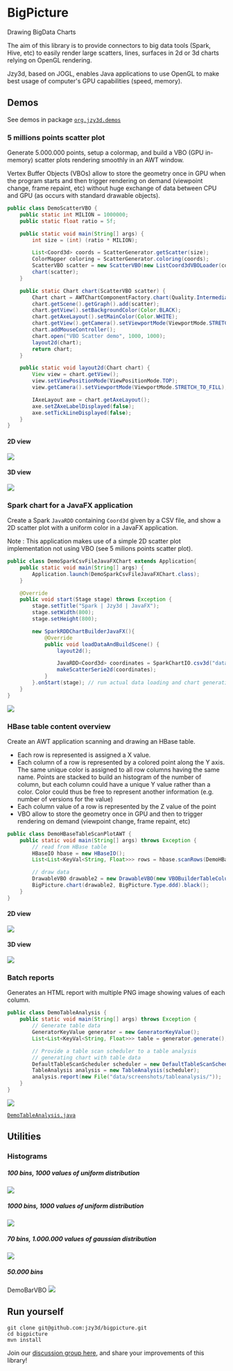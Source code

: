# BigPicture
Drawing BigData Charts

The aim of this library is to provide connectors to big data tools (Spark, Hive, etc) to easily render large scatters, lines, surfaces in 2d or 3d charts relying on OpenGL rendering.

Jzy3d, based on JOGL, enables Java applications to use OpenGL to make best usage of computer's GPU capabilities (speed, memory).

## Demos

See demos in package [`org.jzy3d.demos`](src/main/java/org/jzy3d/demos)



### 5 millions points scatter plot

Generate 5.000.000 points, setup a colormap, and build a VBO (GPU in-memory) scatter plots rendering smoothly in an AWT window.

Vertex Buffer Objects (VBOs) allow to store the geometry once in GPU when the program starts and then trigger rendering on demand (viewpoint change, frame repaint, etc) without huge exchange of data between CPU and GPU (as occurs with standard drawable objects).


```java
public class DemoScatterVBO {
    public static int MILION = 1000000;
    public static float ratio = 5f;

    public static void main(String[] args) {
        int size = (int) (ratio * MILION);

        List<Coord3d> coords = ScatterGenerator.getScatter(size);
        ColorMapper coloring = ScatterGenerator.coloring(coords);
        ScatterVBO scatter = new ScatterVBO(new ListCoord3dVBOLoader(coords, coloring));
        chart(scatter);
    }

    public static Chart chart(ScatterVBO scatter) {
        Chart chart = AWTChartComponentFactory.chart(Quality.Intermediate, "awt");
        chart.getScene().getGraph().add(scatter);
        chart.getView().setBackgroundColor(Color.BLACK);
        chart.getAxeLayout().setMainColor(Color.WHITE);
        chart.getView().getCamera().setViewportMode(ViewportMode.STRETCH_TO_FILL);
        chart.addMouseController();
        chart.open("VBO Scatter demo", 1000, 1000);
        layout2d(chart);
        return chart;
    }

    public static void layout2d(Chart chart) {
        View view = chart.getView();
        view.setViewPositionMode(ViewPositionMode.TOP);
        view.getCamera().setViewportMode(ViewportMode.STRETCH_TO_FILL);

        IAxeLayout axe = chart.getAxeLayout();
        axe.setZAxeLabelDisplayed(false);
        axe.setTickLineDisplayed(false);
    }
}
```



#### 2D view
<img src="doc/images/scatter-5G-2d.png"/>

#### 3D view
<img src="doc/images/scatter-5G-3d.png"/>

### Spark chart for a JavaFX application

Create a Spark ```JavaRDD``` containing ```Coord3d``` given by a CSV file, and show a 2D scatter plot with a uniform color in a JavaFX application.

Note : This application makes use of a simple 2D scatter plot implementation not using VBO (see 5 milions points scatter plot).


```java
public class DemoSparkCsvFileJavaFXChart extends Application{
    public static void main(String[] args) {
        Application.launch(DemoSparkCsvFileJavaFXChart.class);
    }

    @Override
    public void start(Stage stage) throws Exception {
        stage.setTitle("Spark | Jzy3d | JavaFX");
        stage.setWidth(800);
        stage.setHeight(800);

        new SparkRDDChartBuilderJavaFX(){
            @Override
            public void loadDataAndBuildScene() {
                layout2d();

                JavaRDD<Coord3d> coordinates = SparkChartIO.csv3d("data/random/random-4000.csv");
                makeScatterSerie2d(coordinates);
            }
        }.onStart(stage); // run actual data loading and chart generation
    }
}
```

<img src="doc/images/scatter-5k-2d.png"/>



### HBase table content overview

Create an AWT application scanning and drawing an HBase table.

* Each row is represented is assigned a X value.
* Each column of a row is represented by a colored point along the Y axis. The same unique color is assigned to all row columns having the same name. Points are stacked to build an histogram of the number of column, but each column could have a unique Y value rather than a color. Color could thus be free to represent another information (e.g. number of versions for the value)
* Each column value of a row is represented by the Z value of the point
* VBO allow to store the geometry once in GPU and then to trigger rendering on demand (viewpoint change, frame repaint, etc)


```java
public class DemoHBaseTableScanPlotAWT {
    public static void main(String[] args) throws Exception {
        // read from HBase table
        HBaseIO hbase = new HBaseIO();
        List<List<KeyVal<String, Float>>> rows = hbase.scanRows(DemoHBaseTableGenerate.TABLE);

        // draw data
        DrawableVBO drawable2 = new DrawableVBO(new VBOBuilderTableColumnsScatter3d(rows));
        BigPicture.chart(drawable2, BigPicture.Type.ddd).black();
    }
}
```



#### 2D view

<img src="doc/images/hbase-row-col-val-2d.png"/>

#### 3D view
<img src="doc/images/hbase-row-col-val-3d.png"/>



### Batch reports

Generates an HTML report with multiple PNG image showing values of each column.

```java
public class DemoTableAnalysis {
    public static void main(String[] args) throws Exception {
        // Generate table data
        GeneratorKeyValue generator = new GeneratorKeyValue();
        List<List<KeyVal<String, Float>>> table = generator.generate();

        // Provide a table scan scheduler to a table analysis
        // generating chart with table data
        DefaultTableScanScheduler scheduler = new DefaultTableScanScheduler(table);
        TableAnalysis analysis = new TableAnalysis(scheduler);
        analysis.report(new File("data/screenshots/tableanalysis/"));
    }
}
```

<img src="doc/images/table-batch-report.png"/>

[`DemoTableAnalysis.java`](src/main/java/org/jzy3d/demos/analysis/table/DemoTableAnalysis.java)


## Utilities


### Histograms

##### 100 bins, 1000 values of uniform distribution
<img src="doc/images/histogram-100bins.png"/>

##### 1000 bins, 1000 values of uniform distribution
<img src="doc/images/histogram-1000bins.png"/>


##### 70 bins, 1.000.000 values of gaussian distribution
<img src="doc/images/histogram-1M.png"/>

##### 50.000 bins
DemoBarVBO
<img src="doc/images/histogram-50k-bins.png"/>


## Run yourself

```
git clone git@github.com:jzy3d/bigpicture.git
cd bigpicture
mvn install
```

Join our <a href="https://groups.google.com/forum/#!forum/jzy3d">discussion group here</a>, and share your improvements of this library!
